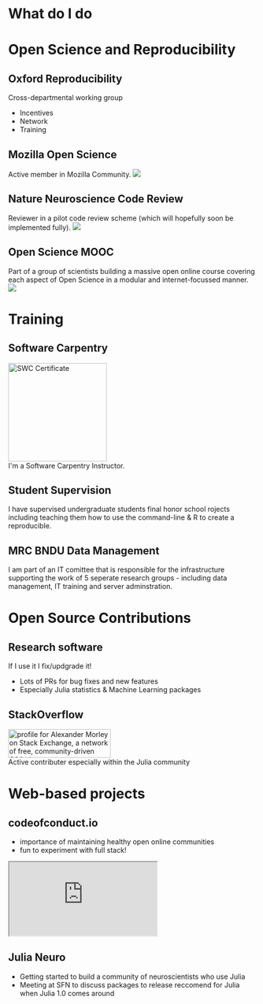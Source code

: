 # What do I do <!-- I have and participate in lot's of projects that are related to my research to varying degrees, but all of them are related to software sustainability in some way -->


# Open Science and Reproducibility


## Oxford Reproducibility
Cross-departmental working group
- Incentives
- Network
- Training


## Mozilla Open Science
Active member in Mozilla Community.
<img src="/img/msl-dark.png" alt-text="Mozilla Science Lab Logo" class="plain">


## Nature Neuroscience Code Review
Reviewer in a pilot code review scheme (which will hopefully soon be implemented fully).
<img src="img/nn-code-review-pilot.png" alt-text="NN Code Review Editorial" class="plain">


## Open Science MOOC
Part of a group of scientists building a massive open online course covering each aspect of Open Science in a modular and internet-focussed manner.
<img src="img/mooc.gif" alt-text="Open Science MOOC Modules GIF">



# Training <!-- for these schemes to make a different be feasible we need to build the skills capacity .. via training -->


## Software Carpentry
<img src="/img/swc_certificate_badge.png" alt="SWC Certificate" title="SWC Certificate" width=200><br>
I'm a Software Carpentry Instructor.


## Student Supervision
I have supervised undergraduate students final honor school rojects including teaching them how to use the command-line & R to create a reproducible.


## MRC BNDU Data Management
I am part of an IT comittee that is responsible for the infrastructure supporting the work of 5 seperate research groups - including data management, IT training and server adminstration.



# Open Source Contributions <!-- not sure how to link this one -->


## Research software
If I use it I fix/updgrade it!
- Lots of PRs for bug fixes and new features
- Especially Julia statistics & Machine Learning packages
<!--<div class="github-card" data-user="alexmorley"></div>
<script src="//cdn.jsdelivr.net/github-cards/latest/widget.js"></script>-->


## StackOverflow
<a href="https://stackexchange.com/users/7161599">
<img class="plain" src="https://stackexchange.com/users/flair/7161599.png" width="208" height="58" alt="profile for Alexander Morley on Stack Exchange, a network of free, community-driven Q&amp;A sites" title="profile for Alexander Morley on Stack Exchange, a network of free, community-driven Q&amp;A sites">
</a><br>
Active contributer especially within the Julia community



# Web-based projects <!-- as you'll have noticed a lot of the above, depends on, or is driven by communiity particpation and diversity -->


## codeofconduct.io
- importance of maintaining healthy open online communities
- fun to experiment with full stack!

<iframe id="codeofconduct.io" src="http://codeofconduct.io" style"width:100%">
</iframe>


## Julia Neuro
- Getting started to build a community of neuroscientists who use Julia
- Meeting at SFN to discuss packages to release reccomend for Julia when Julia 1.0 comes around
